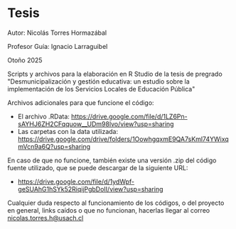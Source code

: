 # Tesis

Autor: Nicolás Torres Hormazábal

Profesor Guía: Ignacio Larraguibel

Otoño 2025

Scripts y archivos para la elaboración en R Studio de la tesis de pregrado "Desmunicipalización y gestión educativa: un estudio sobre la implementación de los Servicios Locales de Educación Pública"

Archivos adicionales para que funcione el código:

* El archivo .RData: https://drive.google.com/file/d/1LZ6Pn-sAYHJ6ZH2CFqquow__UDm98lvo/view?usp=sharing
* Las carpetas con la data utilizada: https://drive.google.com/drive/folders/1OowhgqxmE9QA7sKml74YWixqmVcn9a6Q?usp=sharing

En caso de que no funcione, también existe una versión .zip del código fuente utilizado, que se puede descargar de la siguiente URL:
* https://drive.google.com/file/d/1ydWpf-geSUAhG1hSYk52RiqijPgbDoII/view?usp=sharing

Cualquier duda respecto al funcionamiento de los códigos, o del proyecto en general, links caídos o que no funcionan, hacerlas llegar al correo nicolas.torres.h@usach.cl
